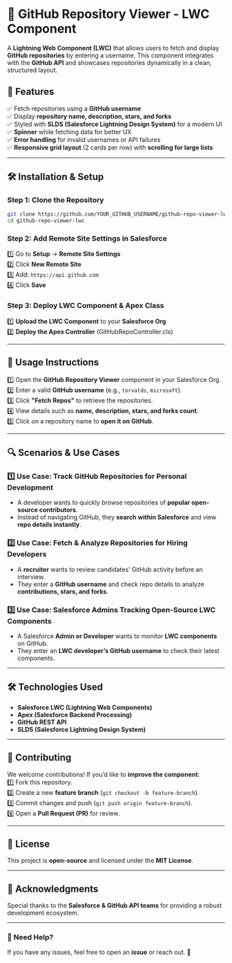 # 🚀 GitHub Repository Viewer - LWC Component  

A **Lightning Web Component (LWC)** that allows users to fetch and display **GitHub repositories** by entering a username. This component integrates with the **GitHub API** and showcases repositories dynamically in a clean, structured layout.

## 📌 Features  
✅ Fetch repositories using a **GitHub username**  
✅ Display **repository name, description, stars, and forks**  
✅ Styled with **SLDS (Salesforce Lightning Design System)** for a modern UI  
✅ **Spinner** while fetching data for better UX  
✅ **Error handling** for invalid usernames or API failures  
✅ **Responsive grid layout** (2 cards per row) with **scrolling for large lists**  

---

## 🛠 Installation & Setup  

### **Step 1: Clone the Repository**  
```sh
git clone https://github.com/YOUR_GITHUB_USERNAME/github-repo-viewer-lwc.git
cd github-repo-viewer-lwc
```

### **Step 2: Add Remote Site Settings in Salesforce**  
1️⃣ Go to **Setup** → **Remote Site Settings**  
2️⃣ Click **New Remote Site**  
3️⃣ Add: `https://api.github.com`  
4️⃣ Click **Save**  

### **Step 3: Deploy LWC Component & Apex Class**  
1️⃣ **Upload the LWC Component** to your **Salesforce Org**  
2️⃣ **Deploy the Apex Controller** (GitHubRepoController.cls)  

---

## 📖 Usage Instructions  
1️⃣ Open the **GitHub Repository Viewer** component in your Salesforce Org.  
2️⃣ Enter a valid **GitHub username** (e.g., `torvalds`, `microsoft`).  
3️⃣ Click **"Fetch Repos"** to retrieve the repositories.  
4️⃣ View details such as **name, description, stars, and forks count**.  
5️⃣ Click on a repository name to **open it on GitHub**.  

---

## 🔍 Scenarios & Use Cases  

### **1️⃣ Use Case: Track GitHub Repositories for Personal Development**  
- A developer wants to quickly browse repositories of **popular open-source contributors**.  
- Instead of navigating GitHub, they **search within Salesforce** and view **repo details instantly**.  

### **2️⃣ Use Case: Fetch & Analyze Repositories for Hiring Developers**  
- A **recruiter** wants to review candidates’ GitHub activity before an interview.  
- They enter a **GitHub username** and check repo details to analyze **contributions, stars, and forks**.  

### **3️⃣ Use Case: Salesforce Admins Tracking Open-Source LWC Components**  
- A Salesforce **Admin or Developer** wants to monitor **LWC components** on GitHub.  
- They enter an **LWC developer’s GitHub username** to check their latest components.  

---

## 🛠️ Technologies Used  
- **Salesforce LWC (Lightning Web Components)**  
- **Apex (Salesforce Backend Processing)**  
- **GitHub REST API**  
- **SLDS (Salesforce Lightning Design System)**  

---

## 🤝 Contributing  
We welcome contributions! If you’d like to **improve the component**:  
1️⃣ Fork this repository.  
2️⃣ Create a new **feature branch** (`git checkout -b feature-branch`).  
3️⃣ Commit changes and push (`git push origin feature-branch`).  
4️⃣ Open a **Pull Request (PR)** for review.  

---

## 📜 License  
This project is **open-source** and licensed under the **MIT License**.  

---

## 🌟 Acknowledgments  
Special thanks to the **Salesforce & GitHub API teams** for providing a robust development ecosystem.  

---
### 📩 **Need Help?**  
If you have any issues, feel free to open an **issue** or reach out. 🚀
```
